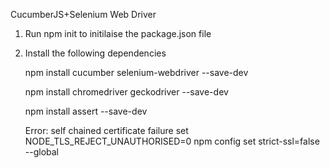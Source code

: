CucumberJS+Selenium Web Driver

1. Run npm init to initilaise the package.json file
2. Install the following dependencies

    npm install cucumber selenium-webdriver --save-dev
    
    npm install chromedriver geckodriver --save-dev
    
    npm install assert --save-dev
    
    
    
    
    
    
    
    
    
    
    Error: self chained certificate failure
    set NODE_TLS_REJECT_UNAUTHORISED=0
    npm config set strict-ssl=false --global
    